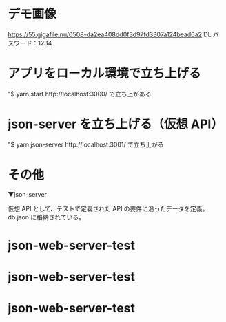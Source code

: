 # デモ画像

https://55.gigafile.nu/0508-da2ea408dd0f3d97fd3307a124bead6a2
DL パスワード：1234

# アプリをローカル環境で立ち上げる

"$ yarn start
http://localhost:3000/ で立ち上がある

# json-server を立ち上げる（仮想 API）

"$ yarn json-server
http://localhost:3001/ で立ち上がる

# その他

▼json-server

仮想 API として、テストで定義された API の要件に沿ったデータを定義。
db.json に格納されている。
# json-web-server-test
# json-web-server-test
# json-web-server-test
